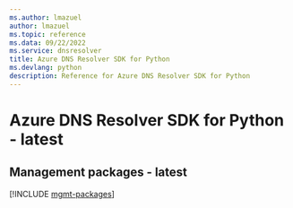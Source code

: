 ```yaml
---
ms.author: lmazuel
author: lmazuel
ms.topic: reference
ms.data: 09/22/2022
ms.service: dnsresolver
title: Azure DNS Resolver SDK for Python
ms.devlang: python
description: Reference for Azure DNS Resolver SDK for Python
---
```

# Azure DNS Resolver SDK for Python - latest

## Management packages - latest
[!INCLUDE [mgmt-packages](dns-resolver-mgmt-index.md)]